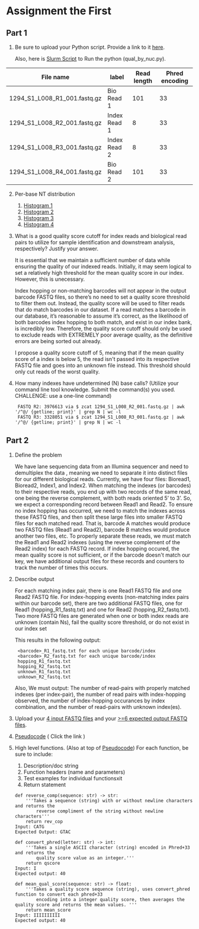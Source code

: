 # Assignment the First

## Part 1
1. Be sure to upload your Python script. Provide a link to it [here](./qual_by_nuc.py).

    Also, here is [Slurm Script](./qual_by_nuc_slurm.sh) to Run the python (qual_by_nuc.py). 

| File name | label | Read length | Phred encoding |
|---|---|---|---|
| 1294_S1_L008_R1_001.fastq.gz | Bio Read 1 | 101 | 33 |
| 1294_S1_L008_R2_001.fastq.gz | Index Read 1 | 8 | 33 |
| 1294_S1_L008_R3_001.fastq.gz | Index Read 2 | 8 | 33 |
| 1294_S1_L008_R4_001.fastq.gz | Bio Read 2 | 101 | 33 |

2. Per-base NT distribution
    1. [Histogram 1](./R1_FASTQ.png)
    2. [Histogram 2](./R2_FASTQ.png)
    3. [Histogram 3](./R3_FASTQ.png)
    4. [Histogram 4](./R4_FASTQ.png)

3. What is a good quality score cutoff for index reads and biological read pairs to utilize for sample identification and downstream analysis, respectively? Justify your answer.

    It is essential that we maintain a sufficient number of data while ensuring the quality of our indexed reads. Initially, it may seem logical to set a relatively high threshold for the mean quality score in our index. However, this is unecessary.

    Index hopping or non-matching barcodes will not appear in the output barcode FASTQ files, so there’s no need to set a quality score threshold to filter them out. Instead, the quality score will be used to filter reads that do match barcodes in our dataset. If a read matches a barcode in our database, it’s reasonable to assume it’s correct, as the likelihood of both barcodes index hopping to both match, and exist in our index bank, is incredibly low. Therefore, the quality score cutoff should only be used to exclude reads with EXTREMELY poor average quality, as the definitive errors are being sorted out already. 

    I propose a quality score cutoff of 5, meaning that if the mean quality score of a index is below 5, the read isn't passed into its respective FASTQ file and goes into an unknown file instead. This threshold should only cut reads of the worst quality. 

4. How many indexes have undetermined (N) base calls? (Utilize your command line tool knowledge. Submit the command(s) you used. CHALLENGE: use a one-line command)

        FASTQ R2: 3976613 via $ zcat 1294_S1_L008_R2_001.fastq.gz | awk '/^@/ {getline; print}' | grep N | wc -l
        FASTQ R3: 3328051 via $ zcat 1294_S1_L008_R3_001.fastq.gz | awk '/^@/ {getline; print}' | grep N | wc -l

## Part 2
1. Define the problem

    We have lane sequencing data from an Illumina sequencer and need to demultiplex the data , meaning we need to separate it into distinct files for our different biological reads. Currently, we have four files: Bioread1, Bioread2, Index1, and Index2. When matching the indexes (or barcodes) to their respective reads, you end up with two records of the same read, one being the reverse complement, with both reads oriented 5’ to 3’. So, we expect a corresponding record between Read1 and Read2. To ensure no index hopping has occurred, we need to match the indexes across these FASTQ files, and then split these large files into smaller FASTQ files for each matched read. That is, barcode A matches would produce two FASTQ files (Read1 and Read2), barcode B matches would produce another two files, etc. To properly separate these reads, we must match the Read1 and Read2 indexes (using the reverse complement of the Read2 index) for each FASTQ record. If index hopping occured, the mean quality score is not sufficient, or if the barcode doesn't match our key, we have additional output files for these records and counters to track the number of times this occurs. 

2. Describe output

    For each matching index pair, there is one Read1 FASTQ file and one Read2 FASTQ file.
    For index-hopping events (non-matching index pairs within our barcode set), there are two additional FASTQ files, one for Read1 (hopping_R1_fastq.txt) and one for Read2 (hopping_R2_fastq.txt).
    Two more FASTQ files are generated when one or both index reads are unknown (contain Ns), fail the quality score threshold, or do not exist in our index set

    This results in the following output:

        <barcode>_R1_fastq.txt for each unique barcode/index
        <barcode>_R2_fastq.txt for each unique barcode/index 
        hopping_R1_fastq.txt
        hopping_R2_fastq.txt
        unknown_R1_fastq.txt
        unknown_R2_fastq.txt
        
    Also, We must output:
    The number of read-pairs with properly matched indexes (per index-pair), the number of read pairs with index-hopping observed, the number of index-hopping occurances by index combination, and the number of read-pairs with unknown index(es).

3. Upload your [4 input FASTQ files](../TEST-input_FASTQ) and your [>=6 expected output FASTQ files](../TEST-output_FASTQ).

4. [Pseudocode](./Pseudocode_Outline.txt)
    ( Click the link ) 
    
5. High level functions. (Also at top of [Pseudocode](./Pseudocode_Outline.txt)) For each function, be sure to include:
    1. Description/doc string
    2. Function headers (name and parameters)
    3. Test examples for individual functionsxit
    4. Return statement

    ```
    def reverse_comp(sequence: str) -> str:
        '''Takes a sequence (string) with or without newline characters and returns the 
            reverse compliment of the string without newline characters'''
        return rev_cop
    Input: CATG
    Expected Output: GTAC

    def convert_phred(letter: str) -> int:
        '''Takes a single ASCII character (string) encoded in Phred+33 and returns the 
            quality score value as an integer.'''
        return qscore  
    Input: I
    Expected output: 40

    def mean_qual_score(sequence: str) -> float:
        '''Takes a quality score sequence (string), uses convert_phred function to convert each phred+33 
            encoding into a integer quality score, then averages the quality score and returns the mean values. '''
        return mean_score
    Input: IIIIIIIIII
    Expected output: 40
    ```



